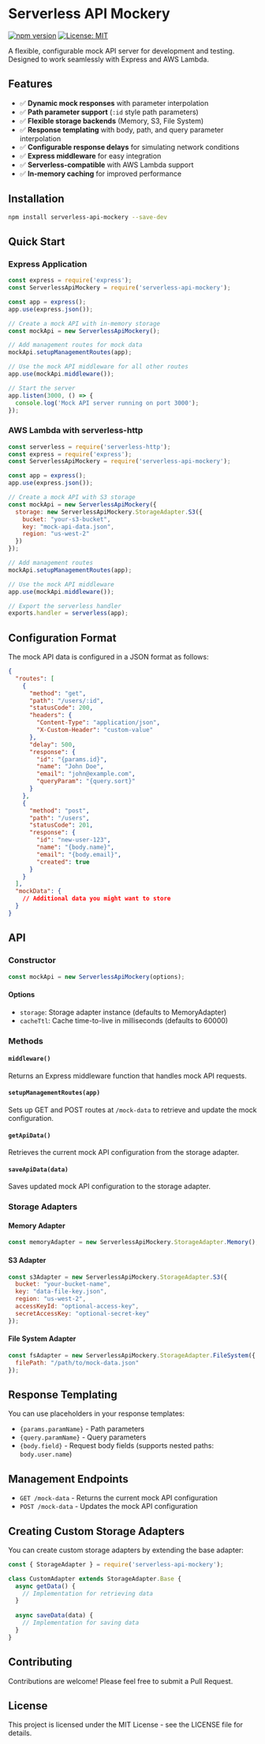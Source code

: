 # Serverless API Mockery

[![npm version](https://img.shields.io/npm/v/serverless-api-mockery.svg)](https://www.npmjs.com/package/serverless-api-mockery)
[![License: MIT](https://img.shields.io/badge/License-MIT-yellow.svg)](https://opensource.org/licenses/MIT)

A flexible, configurable mock API server for development and testing. Designed to work seamlessly with Express and AWS Lambda.

## Features

- ✅ **Dynamic mock responses** with parameter interpolation
- ✅ **Path parameter support** (`:id` style path parameters)
- ✅ **Flexible storage backends** (Memory, S3, File System)
- ✅ **Response templating** with body, path, and query parameter interpolation
- ✅ **Configurable response delays** for simulating network conditions
- ✅ **Express middleware** for easy integration
- ✅ **Serverless-compatible** with AWS Lambda support
- ✅ **In-memory caching** for improved performance

## Installation

```bash
npm install serverless-api-mockery --save-dev
```

## Quick Start

### Express Application

```javascript
const express = require('express');
const ServerlessApiMockery = require('serverless-api-mockery');

const app = express();
app.use(express.json());

// Create a mock API with in-memory storage
const mockApi = new ServerlessApiMockery();

// Add management routes for mock data
mockApi.setupManagementRoutes(app);

// Use the mock API middleware for all other routes
app.use(mockApi.middleware());

// Start the server
app.listen(3000, () => {
  console.log('Mock API server running on port 3000');
});
```

### AWS Lambda with serverless-http

```javascript
const serverless = require('serverless-http');
const express = require('express');
const ServerlessApiMockery = require('serverless-api-mockery');

const app = express();
app.use(express.json());

// Create a mock API with S3 storage
const mockApi = new ServerlessApiMockery({
  storage: new ServerlessApiMockery.StorageAdapter.S3({
    bucket: "your-s3-bucket",
    key: "mock-api-data.json",
    region: "us-west-2"
  })
});

// Add management routes
mockApi.setupManagementRoutes(app);

// Use the mock API middleware
app.use(mockApi.middleware());

// Export the serverless handler
exports.handler = serverless(app);
```

## Configuration Format

The mock API data is configured in a JSON format as follows:

```json
{
  "routes": [
    {
      "method": "get",
      "path": "/users/:id",
      "statusCode": 200,
      "headers": {
        "Content-Type": "application/json",
        "X-Custom-Header": "custom-value"
      },
      "delay": 500,
      "response": {
        "id": "{params.id}",
        "name": "John Doe",
        "email": "john@example.com",
        "queryParam": "{query.sort}"
      }
    },
    {
      "method": "post",
      "path": "/users",
      "statusCode": 201,
      "response": {
        "id": "new-user-123",
        "name": "{body.name}",
        "email": "{body.email}",
        "created": true
      }
    }
  ],
  "mockData": {
    // Additional data you might want to store
  }
}
```

## API

### Constructor

```javascript
const mockApi = new ServerlessApiMockery(options);
```

#### Options

- `storage`: Storage adapter instance (defaults to MemoryAdapter)
- `cacheTtl`: Cache time-to-live in milliseconds (defaults to 60000)

### Methods

#### `middleware()`

Returns an Express middleware function that handles mock API requests.

#### `setupManagementRoutes(app)`

Sets up GET and POST routes at `/mock-data` to retrieve and update the mock configuration.

#### `getApiData()`

Retrieves the current mock API configuration from the storage adapter.

#### `saveApiData(data)`

Saves updated mock API configuration to the storage adapter.

### Storage Adapters

#### Memory Adapter

```javascript
const memoryAdapter = new ServerlessApiMockery.StorageAdapter.Memory();
```

#### S3 Adapter

```javascript
const s3Adapter = new ServerlessApiMockery.StorageAdapter.S3({
  bucket: "your-bucket-name",
  key: "data-file-key.json",
  region: "us-west-2",
  accessKeyId: "optional-access-key",
  secretAccessKey: "optional-secret-key"
});
```

#### File System Adapter

```javascript
const fsAdapter = new ServerlessApiMockery.StorageAdapter.FileSystem({
  filePath: "/path/to/mock-data.json"
});
```

## Response Templating

You can use placeholders in your response templates:

- `{params.paramName}` - Path parameters
- `{query.paramName}` - Query parameters
- `{body.field}` - Request body fields (supports nested paths: `body.user.name`)

## Management Endpoints

- `GET /mock-data` - Returns the current mock API configuration
- `POST /mock-data` - Updates the mock API configuration

## Creating Custom Storage Adapters

You can create custom storage adapters by extending the base adapter:

```javascript
const { StorageAdapter } = require('serverless-api-mockery');

class CustomAdapter extends StorageAdapter.Base {
  async getData() {
    // Implementation for retrieving data
  }
  
  async saveData(data) {
    // Implementation for saving data
  }
}
```

## Contributing

Contributions are welcome! Please feel free to submit a Pull Request.

## License

This project is licensed under the MIT License - see the LICENSE file for details.